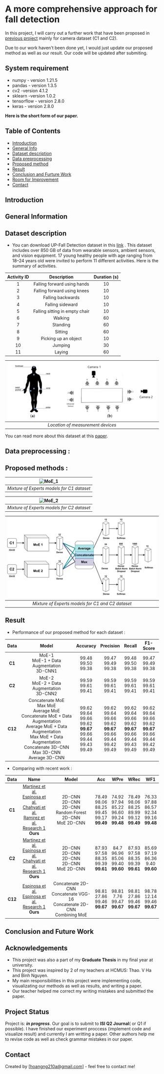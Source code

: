 # A more comprehensive approach for fall detection


In this project, I will carry out a further work that have been proposed in [previous project](https://github.com/hoangNguyen210/Fall-Detection-Project-/blob/main/README.md) mainly for camera dataset (C1 and C2).

Due to our work haven't been done yet, I would just update our proposed method as well as our result. Our code will be updated after submiting. 


## System requirement 
- numpy - version 1.21.5
- pandas - version 1.3.5
- cv2 -version 4.1.2
- sklearn -version 1.0.2
- tensorflow - version 2.8.0
- keras - version 2.8.0


**Here is the short form of our paper.** 
## Table of Contents
<!-- * [Acknowledgements](#acknowledgements) -->
* [Introduction](#introduction)
* [General Info](#general-information)
* [Dataset description](#dataset-description)
* [Data preprocessing](#d-p)
* [Proposed method](#proposed-method)
* [Result](#result)
* [Conclusion and Furture Work](#cc)
* [Room for Improvement](#room-for-improvement)
* [Contact](#contact)

<a name="introduction"></a>
## Introduction
<a name="general-information"></a>
## General Information
<a name="dataset-description"></a>
## Dataset description
- You can download UP-Fall Detection dataset in this [link](https://sites.google.com/up.edu.mx/har-up/) . This dataset includes over 850 GB of data from wearable sensors, ambient sensors, and vision equipment. 17 young healthy people with age ranging from 18–24 years old were invited to perform 11 different activities. Here is the summary of activities. 

| Activity ID | Description  | Duration (s)  |
| :-----:     | :-:          | :-:           |
|     1        | Falling forward using hands          | 10           |
| 2     | Falling forward using knees          | 10           |
| 3    | Falling backwards         | 10           |
| 4     | Falling sideward          | 10           |
| 5     | Falling sitting in empty chair         | 10           |
| 6     | Walking          | 60           |
| 7     | Standing         | 60           |
| 8     | Sitting          | 60           |
| 9     | Picking up an object         | 10           |
| 10     | Jumping          | 30           |
| 11     | Laying          | 60           |

|![Location of measure device](./PICTURE/location.png)|
|:--:| 
| *Location of measurement devices* |
You can read more about this dataset at this [paper](https://www.mdpi.com/1424-8220/19/9/1988).

<a name="d-p"></a>
## Data preprocessing :

<a name="proposed-method"></a>
## Proposed methods :
|![MoE_1](./PICTURE/MoE_1.png)|
|:--:| 
| *Mixture of Experts models for C1 dataset* |

|![MoE_2](./PICTURE/MoE_2.png)|
|:--:| 
| *Mixture of Experts models for C2 dataset* |

|![MoE_12](./PICTURE/Concat_MoE.png)|
|:--:| 
| *Mixture of Experts models for C1 and C2 dataset* |

<a name="result"></a>
## Result 
<!-- | Data | Model  | Accuracy  | Precision | Recall | F1-Score |
|---------------|-----------|-----------|--------|----------|
| S | XGBoost <br> CatBoost <br> MLP  |  | 99.21 <br> 99.05 <br> 99.04 <br> | 99.19 <br> 99.02 <br> 99.05 <br> | 99.21 <br> 99.05 <br> 99.03 <br>| 99.20 <br> 99.02 <br> 99.03 <br> | -->

- Performance of our proposed method for each dataset :

| Data | Model  | Accuracy  | Precision | Recall | F1-Score |
| :-----:     | :-:          | :-:           |  :-:           |  :-:           |  :-:           |
|     **C1**  | MoE-1 <br> MoE-1 + Data Augmentation <br> 3D-CNN1 <br> | 99.48 <br> 99.50   <br>  99.38 <br>     | 99.47 <br> 99.49 <br>  99.38 <br>         | 99.48 <br> 99.50 <br> 99.38 <br> |99.47<br> 99.49 <br> 99.38 <br> |
| **C2**  | MoE-2 <br> MoE-2 + Data Augmentation <br> 3D-CNN2 <br> | 99.59 <br> 99.61   <br>  99.41 <br>     | 99.59 <br> 99.61 <br>  99.41 <br>         | 99.59 <br> 99.61 <br> 99.41 <br> |99.59<br> 99.61 <br> 99.41 <br> |
| **C12**  | Concatenate MoE <br> Max MoE <br> Average MoE <br> Concatenate MoE + Data Augmentation <br> Average MoE + Data Augmentation <br> Max MoE + Data Augmentation <br> Concatenate 3D-CNN <br> Max 3D-CNN <br> Average 3D-CNN  | 99.62 <br> 99.64 <br> 99.66 <br> 99.62 <br> **99.67** <br> 99.66 <br> 99.44 <br> 99.43 <br> 99.49| 99.62 <br> 99.64 <br> 99.66 <br> 99.62 <br> **99.67** <br> 99.66 <br> 99.44 <br> 99.42 <br> 99.49 | 99.62 <br> 99.64 <br> 99.66 <br> 99.62 <br> **99.67** <br> 99.66 <br> 99.44 <br> 99.43 <br> 99.49 |99.62 <br> 99.64 <br> 99.66 <br> 99.62 <br> **99.67** <br> 99.66 <br> 99.44 <br> 99.42 <br> 99.49  |

- Comparing with recent work :

| Data | Name | Model  | Acc | WPre | WRec | WF1 |
| :-----:     | :-:          | :-:           |  :-:           |  :-:           |  :-:           | :-: |
|     **C1**  | [Martinez et al.](https://www.mdpi.com/1424-8220/19/9/1988) <br> [Espinosa et al.](https://sci-hub.se/10.1016/j.compbiomed.2019.103520) <br> [Chahyati et al.](https://sci-hub.se/10.1109/icacsis51025.2020.9263201)<br> [Ramirez et al.](https://sci-hub.se/10.1109/access.2021.3061626) <br> [Research 1](https://github.com/hoangNguyen210/Fall-Detection-Project-1)   <br>  **Ours** <br> | 2D-CNN <br> 2D-CNN <br> 2D-CNN <br> Random Forest <br> 2D-CNN <br> MoE 2D-CNN     | 78.49 <br> 98.06 <br>  88.25 <br>  99.45 <br> 99.17 <br> **99.49** <br> |74.92 <br> 97.94 <br>  85.22 <br> 96.60 <br> 99.24 <br> **99.48**     | 78.49 <br> 98.06 <br> 88.25 <br> 89.99 <br> 99.12 <br> **99.49** | 76.33 <br> 97.88 <br> 86.57 <br> 92.34 <br> 99.16 <br> **99.48** |
|     **C2**  | [Martinez et al.](https://www.mdpi.com/1424-8220/19/9/1988) <br> [Espinosa et al.](https://sci-hub.se/10.1016/j.compbiomed.2019.103520) <br> [Chahyati et al.](https://sci-hub.se/10.1109/icacsis51025.2020.9263201)<br> [Research 1](https://github.com/hoangNguyen210/Fall-Detection-Project-1)   <br>  **Ours** <br> | 2D-CNN <br> 2D-CNN <br> 2D-CNN <br> 2D-CNN <br> MoE 2D-CNN     | 87.93 <br> 97.58 <br>  88.35 <br>  99.39 <br> **99.61** <br>  | 84.7 <br> 96.96 <br>  85.06 <br>  99.40 <br> **99.60**     | 87.93 <br> 97.58 <br>  88.35 <br>  99.39 <br> **99.61**  | 85.69 <br> 97.19 <br> 86.36 <br> 9.40 <br> **99.60** |
|     **C12**  | [Espinosa et al.](https://sci-hub.se/10.1016/j.compbiomed.2019.103520)  <br> [Espinosa et al.](https://sci-hub.se/10.1016/j.compbiomed.2019.103520) <br> [Research 1](https://github.com/hoangNguyen210/Fall-Detection-Project-1) <br>  **Ours** <br> | Concatenate 2D-CNN <br> Concatenate VGG-16 <br> Concatenate 2D-CNN <br> Combining MoE    | 98.81 <br> 27.86 <br>  99.46 <br>  **99.67**  |98.81 <br> 7.76 <br>  99.47 <br>  **99.67**  | 98.81 <br> 27.86 <br>  99.46 <br>  **99.67**  | 98.78 <br> 12.14 <br>  99.46 <br>  **99.67**  |


<a name="cc"></a>
## Conclusion and Future Work 


## Acknowledgements
- This project was also a part of my **Graduate Thesis** in my final year at university.
- This project was inspired by 2 of my teachers at HCMUS: Thao. V Ha and Binh Nguyen.
- My main responsibilities in this project were implementing code, visualizating our methods as well as results, and writing a paper.
- Our teacher helped me correct my writing mistakes and submitted the paper.



## Project Status
Project is: **_in progress_**. Our goal is to submit to **ISI Q2 Journal**( or Q1 if possible). I have finished our experiment proccess (implement code and visualize result) and currently I am  writting a paper. Other authors help me to revise code as well as check grammar mistakes in our paper. 

## Contact
Created by [hoangng210a@gmail.com] - feel free to contact me!




